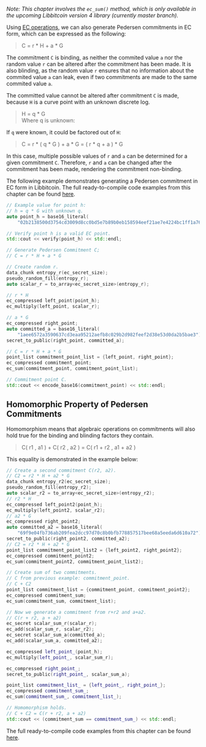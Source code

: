 *Note: This chapter involves the `ec_sum()` method, which is only available in the upcoming Libbitcoin version 4 library (currently master branch).*

Using [EC operations](https://github.com/libbitcoin/libbitcoin/wiki/Elliptic-Curve-Operations), we can also generate Pedersen commitments in EC form, which can be expressed as the following:

> C =  r * H + a * G

The commitment `C` is binding, as neither the commited value `a` nor the random value `r` can be altered after the commitment has been made. It is also blinding, as the random value `r` ensures that no information about the commited value `a` can leak, even if two commitments are made to the same commited value `a`.

The committed value cannot be altered after commitment `C` is made, because `H` is a curve point with an unknown discrete log.

> H = q * G  
> Where q is unknown:  

If `q` were known, it could be factored out of `H`:  

> C = r * ( q * G ) + a * G = ( r * q + a ) * G  

In this case, multiple possible values of `r` and `a` can be determined for a given commitment `C`. Therefore, `r` and `a` can be changed after the commitment has been made, rendering the commitment non-binding.

The following example demonstrates generating a Pedersen commitment in EC form in Libbitcoin. The full ready-to-compile code examples from this chapter can be found [here](https://github.com/libbitcoin/libbitcoin/wiki/Examples-from-Pedersen-Commitments).

```c++
// Example value for point h:
// h = q * G with unknown q.
auto point_h = base16_literal(
    "02b2138500d3754cd3009d8cc0bd5e7b89b0eb158594eef21ae7e4224bc1ff1a76");

// Verify point h is a valid EC point.
std::cout << verify(point_h) << std::endl;

// Generate Pedersen Commitment C;
// C = r * H + a * G

// Create random r.
data_chunk entropy_r(ec_secret_size);
pseudo_random_fill(entropy_r);
auto scalar_r = to_array<ec_secret_size>(entropy_r);

// r * H
ec_compressed left_point(point_h);
ec_multiply(left_point, scalar_r);

// a * G
ec_compressed right_point;
auto committed_a = base16_literal(
    "1aee6572a3590637cd3eaa95212aefb8c029b2d982feef2d38e53d0da2b5bae3");
secret_to_public(right_point, committed_a);

// C = r * H + a * G
point_list commitment_point_list = {left_point, right_point};
ec_compressed commitment_point;
ec_sum(commitment_point, commitment_point_list);

// Commitment point C.
std::cout << encode_base16(commitment_point) << std::endl;
```

## Homomorphic Property of Pedersen Commitments

Homomorphism means that algebraic operations on commitments will also hold true for the binding and blinding factors they contain.

> C( r1 , a1 ) + C( r2 , a2 ) = C( r1 + r2 , a1 + a2 )

This equality is demonstrated in the example below:

```c++
// Create a second commitment C(r2, a2).
// C2 = r2 * H + a2 * G
data_chunk entropy_r2(ec_secret_size);
pseudo_random_fill(entropy_r2);
auto scalar_r2 = to_array<ec_secret_size>(entropy_r2);
// r2 * H
ec_compressed left_point2(point_h);
ec_multiply(left_point2, scalar_r2);
// a2 * G
ec_compressed right_point2;
auto committed_a2 = base16_literal(
    "69f9e04fb736ab209fea2dcc97d70c8b0bfb778857517bee68a5eeda6d610a72");
secret_to_public(right_point2, committed_a2);
// C2 = r2 * H + a2 * G
point_list commitment_point_list2 = {left_point2, right_point2};
ec_compressed commitment_point2;
ec_sum(commitment_point2, commitment_point_list2);

// Create sum of two commitments.
// C from previous example: commitment_point.
// C + C2
point_list commitment_list = {commitment_point, commitment_point2};
ec_compressed commitment_sum;
ec_sum(commitment_sum, commitment_list);

// Now we generate a commitment from r+r2 and a+a2.
// C(r + r2, a + a2)
ec_secret scalar_sum_r(scalar_r);
ec_add(scalar_sum_r, scalar_r2);
ec_secret scalar_sum_a(committed_a);
ec_add(scalar_sum_a, committed_a2);

ec_compressed left_point_(point_h);
ec_multiply(left_point_, scalar_sum_r);

ec_compressed right_point_;
secret_to_public(right_point_, scalar_sum_a);

point_list commitment_list_ = {left_point_, right_point_};
ec_compressed commitment_sum_;
ec_sum(commitment_sum_, commitment_list_);

// Homomorphism holds.
// C + C2 = C(r + r2, a + a2)
std::cout << (commitment_sum == commitment_sum_) << std::endl;
```
The full ready-to-compile code examples from this chapter can be found [here](https://github.com/libbitcoin/libbitcoin/wiki/Examples-from-Pedersen-Commitments).
